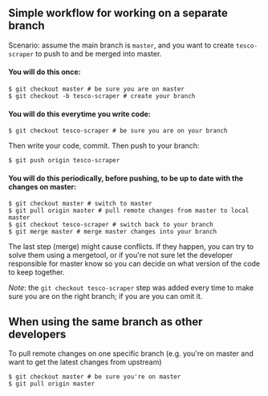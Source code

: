 Simple workflow for working on a separate branch
-------------------------------------------------------------------

Scenario: assume the main branch is `master`, and you want to create `tesco-scraper` to push to and be merged into master.

#### You will do this once:

    $ git checkout master # be sure you are on master
    $ git checkout -b tesco-scraper # create your branch

#### You will do this everytime you write code:

    $ git checkout tesco-scraper # be sure you are on your branch

Then write your code, commit. Then push to your branch:

    $ git push origin tesco-scraper

#### You will do this periodically, before pushing, to be up to date with the changes on master:

    $ git checkout master # switch to master
    $ git pull origin master # pull remote changes from master to local master
    $ git checkout tesco-scraper # switch back to your branch
    $ git merge master # merge master changes into your branch

The last step (merge) might cause conflicts. If they happen, you can try to solve them using a mergetool, or if you're not sure let the developer responsible for master know so you can decide on what version of the code to keep together.

*Note*: the `git checkout tesco-scraper` step was added every time to make sure you are on the right branch; if you are you can omit it.

When using the same branch as other developers
-----------------------------------------------------------------------

To pull remote changes on one specific branch (e.g. you're on master and want to get the latest changes from upstream)

    $ git checkout master # be sure you're on master
    $ git pull origin master
